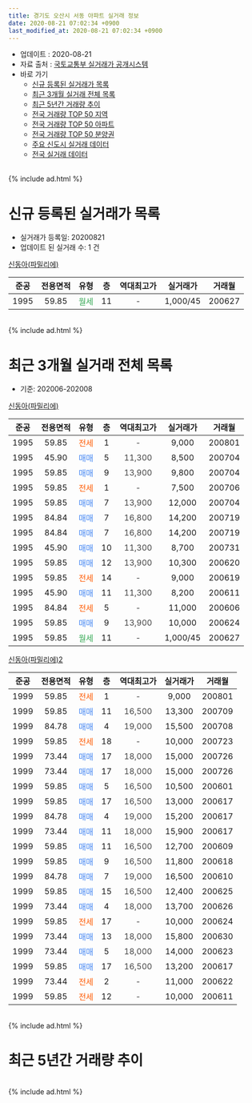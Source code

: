 ```yaml
---
title: 경기도 오산시 서동 아파트 실거래 정보
date: 2020-08-21 07:02:34 +0900
last_modified_at: 2020-08-21 07:02:34 +0900
---
```


* 업데이트 : 2020-08-21
* 자료 출처 : [국토교통부 실거래가 공개시스템](http://rt.molit.go.kr)
* 바로 가기
    * [신규 등록된 실거래가 목록](#신규-등록된-실거래가-목록)
    * [최근 3개월 실거래 전체 목록](#최근-3개월-실거래-전체-목록)
    * [최근 5년간 거래량 추이](#최근-5년간-거래량-추이)
    * [전국 거래량 TOP 50 지역](https://inasie.github.io/apt-trade-info/최근-3개월-전국에서-가장-거래가-많이-발생한-지역)
    * [전국 거래량 TOP 50 아파트](https://inasie.github.io/apt-trade-info/최근-3개월-전국에서-가장-거래가-많이-발생한-아파트)
    * [전국 거래량 TOP 50 분양권](https://inasie.github.io/apt-trade-info/최근-3개월-전국에서-가장-거래가-많이-발생한-분양권)
    * [주요 신도시 실거래 데이터](https://inasie.github.io/apt-trade-info/주요-신도시)
    * [전국 실거래 데이터](https://inasie.github.io/apt-trade-info/전국)
<br>
{% include ad.html %}
<br>

# 신규 등록된 실거래가 목록
* 실거래가 등록일: 20200821
* 업데이트 된 실거래 수: 1 건


[신동아(파밀리에)](https://search.naver.com/search.naver?query=%EA%B2%BD%EA%B8%B0%EB%8F%84+%EC%98%A4%EC%82%B0%EC%8B%9C+%EC%84%9C%EB%8F%99+%EC%8B%A0%EB%8F%99%EC%95%84%28%ED%8C%8C%EB%B0%80%EB%A6%AC%EC%97%90%29)

|준공|전용면적|유형|층|역대최고가|실거래가|거래월|
|:---:|:---:|:---:|:---:|:---:|:---:|:---:|
|1995|59.85|<span style="color:#34a853">월세</span>|11|<span style="color:#444444">-</span>|1,000/45|200627|


<br>
{% include ad.html %}
<br>

# 최근 3개월 실거래 전체 목록
* 기준: 202006-202008


[신동아(파밀리에)](https://search.naver.com/search.naver?query=%EA%B2%BD%EA%B8%B0%EB%8F%84+%EC%98%A4%EC%82%B0%EC%8B%9C+%EC%84%9C%EB%8F%99+%EC%8B%A0%EB%8F%99%EC%95%84%28%ED%8C%8C%EB%B0%80%EB%A6%AC%EC%97%90%29)

|준공|전용면적|유형|층|역대최고가|실거래가|거래월|
|:---:|:---:|:---:|:---:|:---:|:---:|:---:|
|1995|59.85|<span style="color:#ff5a00">전세</span>|1|<span style="color:#444444">-</span>|9,000|200801|
|1995|45.90|<span style="color:#4285f3">매매</span>|5|<span style="color:#444444">11,300</span>|8,500|200704|
|1995|59.85|<span style="color:#4285f3">매매</span>|9|<span style="color:#444444">13,900</span>|9,800|200704|
|1995|59.85|<span style="color:#ff5a00">전세</span>|1|<span style="color:#444444">-</span>|7,500|200706|
|1995|59.85|<span style="color:#4285f3">매매</span>|7|<span style="color:#444444">13,900</span>|12,000|200704|
|1995|84.84|<span style="color:#4285f3">매매</span>|7|<span style="color:#444444">16,800</span>|14,200|200719|
|1995|84.84|<span style="color:#4285f3">매매</span>|7|<span style="color:#444444">16,800</span>|14,200|200719|
|1995|45.90|<span style="color:#4285f3">매매</span>|10|<span style="color:#444444">11,300</span>|8,700|200731|
|1995|59.85|<span style="color:#4285f3">매매</span>|12|<span style="color:#444444">13,900</span>|10,300|200620|
|1995|59.85|<span style="color:#ff5a00">전세</span>|14|<span style="color:#444444">-</span>|9,000|200619|
|1995|45.90|<span style="color:#4285f3">매매</span>|11|<span style="color:#444444">11,300</span>|8,200|200611|
|1995|84.84|<span style="color:#ff5a00">전세</span>|5|<span style="color:#444444">-</span>|11,000|200606|
|1995|59.85|<span style="color:#4285f3">매매</span>|9|<span style="color:#444444">13,900</span>|10,000|200624|
|1995|59.85|<span style="color:#34a853">월세</span>|11|<span style="color:#444444">-</span>|1,000/45|200627|

[신동아(파밀리에)2](https://search.naver.com/search.naver?query=%EA%B2%BD%EA%B8%B0%EB%8F%84+%EC%98%A4%EC%82%B0%EC%8B%9C+%EC%84%9C%EB%8F%99+%EC%8B%A0%EB%8F%99%EC%95%84%28%ED%8C%8C%EB%B0%80%EB%A6%AC%EC%97%90%292)

|준공|전용면적|유형|층|역대최고가|실거래가|거래월|
|:---:|:---:|:---:|:---:|:---:|:---:|:---:|
|1999|59.85|<span style="color:#ff5a00">전세</span>|1|<span style="color:#444444">-</span>|9,000|200801|
|1999|59.85|<span style="color:#4285f3">매매</span>|11|<span style="color:#444444">16,500</span>|13,300|200709|
|1999|84.78|<span style="color:#4285f3">매매</span>|4|<span style="color:#444444">19,000</span>|15,500|200708|
|1999|59.85|<span style="color:#ff5a00">전세</span>|18|<span style="color:#444444">-</span>|10,000|200723|
|1999|73.44|<span style="color:#4285f3">매매</span>|17|<span style="color:#444444">18,000</span>|15,000|200726|
|1999|73.44|<span style="color:#4285f3">매매</span>|17|<span style="color:#444444">18,000</span>|15,000|200726|
|1999|59.85|<span style="color:#4285f3">매매</span>|5|<span style="color:#444444">16,500</span>|10,500|200601|
|1999|59.85|<span style="color:#4285f3">매매</span>|17|<span style="color:#444444">16,500</span>|13,000|200617|
|1999|84.78|<span style="color:#4285f3">매매</span>|4|<span style="color:#444444">19,000</span>|15,200|200617|
|1999|73.44|<span style="color:#4285f3">매매</span>|11|<span style="color:#444444">18,000</span>|15,900|200617|
|1999|59.85|<span style="color:#4285f3">매매</span>|11|<span style="color:#444444">16,500</span>|12,700|200609|
|1999|59.85|<span style="color:#4285f3">매매</span>|9|<span style="color:#444444">16,500</span>|11,800|200618|
|1999|84.78|<span style="color:#4285f3">매매</span>|7|<span style="color:#444444">19,000</span>|16,500|200610|
|1999|59.85|<span style="color:#4285f3">매매</span>|15|<span style="color:#444444">16,500</span>|12,400|200625|
|1999|73.44|<span style="color:#4285f3">매매</span>|4|<span style="color:#444444">18,000</span>|13,700|200626|
|1999|59.85|<span style="color:#ff5a00">전세</span>|17|<span style="color:#444444">-</span>|10,000|200624|
|1999|73.44|<span style="color:#4285f3">매매</span>|13|<span style="color:#444444">18,000</span>|15,800|200630|
|1999|73.44|<span style="color:#4285f3">매매</span>|5|<span style="color:#444444">18,000</span>|14,000|200623|
|1999|59.85|<span style="color:#4285f3">매매</span>|17|<span style="color:#444444">16,500</span>|13,200|200617|
|1999|73.44|<span style="color:#ff5a00">전세</span>|2|<span style="color:#444444">-</span>|11,000|200622|
|1999|59.85|<span style="color:#ff5a00">전세</span>|12|<span style="color:#444444">-</span>|10,000|200611|


<br>
{% include ad.html %}
<br>

# 최근 5년간 거래량 추이


<div style="width:100%;">
    <canvas id="deal_progress" height="200"></canvas>
</div>

<script>
new Chart(document.getElementById("deal_progress"), {
    type: 'line',
    data: {
        labels: ['201508','201509','201510','201511','201512','201601','201602','201603','201604','201605','201606','201607','201608','201609','201610','201611','201612','201701','201702','201703','201704','201705','201706','201707','201708','201709','201710','201711','201712','201801','201802','201803','201804','201805','201806','201807','201808','201809','201810','201811','201812','201901','201902','201903','201904','201905','201906','201907','201908','201909','201910','201911','201912','202001','202002','202003','202004','202005','202006','202007','202008'],
        datasets: [{
            label: '매매',
            pointRadius: 1,
            data: [7, 9, 9, 8, 7, 7, 3, 13, 12, 11, 5, 7, 8, 9, 12, 6, 9, 1, 6, 5, 7, 5, 6, 9, 8, 5, 9, 5, 6, 4, 0, 6, 0, 2, 2, 1, 1, 2, 4, 4, 2, 3, 4, 8, 3, 3, 8, 3, 8, 9, 1, 3, 3, 10, 9, 12, 7, 9, 15, 10, 0],
            borderColor: "rgba(255, 201, 14, 1)",
            backgroundColor: "rgba(255, 201, 14, 0.5)",
            fill: false,
            lineTension: 0
        },{
            label: '전월세',
            pointRadius: 1,
            data: [7, 2, 1, 3, 5, 6, 6, 9, 2, 0, 3, 3, 2, 2, 5, 3, 3, 2, 3, 4, 1, 1, 0, 2, 4, 2, 2, 2, 2, 2, 2, 2, 4, 6, 4, 3, 1, 1, 3, 2, 1, 3, 4, 2, 4, 3, 2, 6, 5, 0, 3, 4, 3, 5, 3, 3, 2, 2, 6, 2, 2],
            borderColor: "rgba(0, 141, 185, 1)",
            backgroundColor: "rgba(0, 141, 185, 0.5)",
            fill: false,
            lineTension: 0
        }
        ]
    },
    options: {
        responsive: true,
        title: {
            display: false
        },
        tooltips: {
            mode: 'index',
            intersect: false
        },
        hover: {
            mode: 'nearest',
            intersect: true
        },
        scales: {
            xAxes: [{
                display: true,
                scaleLabel: {
                    display: true,
                    labelString: '년/월'
                }
            }],
            yAxes: [{
                display: true,
                ticks: {
                    suggestedMin: 0,
                },
                scaleLabel: {
                    display: true,
                    labelString: '실거래 수'
                }
            }]
        }
    }
});

</script>


<br>
{% include ad.html %}
<br>


